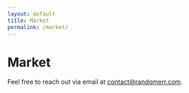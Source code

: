 ```yaml
---
layout: default
title: Market
permalink: /market/
---
```


# Market

Feel free to reach out via email at [contact@randomerr.com](mailto:contact@randomerr.com).

